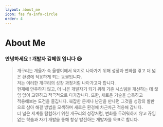 ```yaml
---
layout: about_me
icon: fas fa-info-circle
order: 4
---
```

# About Me

### **안녕하세요 ! 개발자 김혜원 입니다 😄**
> 개구리는 개울가 속 올챙이에서 육지로 나아가기 위해 성장과 변화를 겪고 더 넓은 환경에 적응하게 되는 동물입니다. <br>
> 저는 이러한 개구리의 성장 과정처럼 나아가고자 합니다.<br>
> 현재에 안주하지 않고, 더 나은 개발자기 되기 위해 기존 시스템을 개선하는 데 끊임 없이 고민하고 적극적으로 다가갑니다. 또한, 새로운 기술을 습득하고<br> 적용해보는 도전을 즐깁니다. 
> 복잡한 문제나 난관을 만나면 그것을 성장의 발판으로 삼아 해결 방법을 모색하며 새로운 환경에 차근차근 적응해 갑니다. <br>
> 더 넓은 세계를 탐험하기 위한 개구리의 성장처럼, 변화를 두려워하지 않고 끊임없는 학습과 자기 개발을 통해 항상 발전하는 개발자를 목표로 합니다.


<br/><br/>

